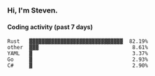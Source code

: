 ### Hi, I'm Steven.

#### Coding activity (past 7 days)
```
Rust   ▓▓▓▓▓▓▓▓▓▓▓▓▓▓▓▓▓▓▓▓▓▓▓▓▓▓▓▓▓▓  82.19%
other  ▓▓▓                              8.61%
YAML   ▓                                3.37%
Go     ▓                                2.93%
C#     ▓                                2.90%
```
